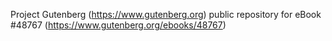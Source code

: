 Project Gutenberg (https://www.gutenberg.org) public repository for eBook #48767 (https://www.gutenberg.org/ebooks/48767)
